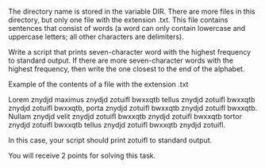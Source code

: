 
The directory name is stored in the variable DIR. There are more files in this directory, but only one file with the extension .txt. This file contains sentences that consist of words (a word can only contain lowercase and uppercase letters; all other characters are delimiters).

Write a script that prints seven-character word with the highest frequency to standard output. If there are more seven-character words with the highest frequency, then write the one closest to the end of the alphabet.

Example of the contents of a file with the extension .txt

Lorem znydjd maximus znydjd zotuifl bwxxqtb tellus znydjd zotuifl bwxxqtb
znydjd zotuifl bwxxqtb, porta znydjd zotuifl bwxxqtb znydjd zotuifl bwxxqtb.
Nullam znydjd velit znydjd zotuifl bwxxqtb znydjd zotuifl bwxxqtb
tortor znydjd zotuifl bwxxqtb tellus znydjd zotuifl bwxxqtb znydjd zotuifl.

In this case, your script should print zotuifl to standard output.

You will receive 2 points for solving this task.
